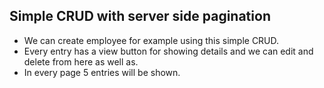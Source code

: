 ## Simple CRUD with server side pagination
* We can create employee for example using this simple CRUD.
* Every entry has a view button for showing details and we can edit and delete from here as well as.
* In every page 5 entries will be shown.
